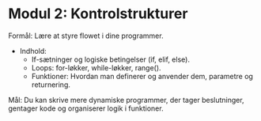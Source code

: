 # Modul 2: Kontrolstrukturer
Formål: Lære at styre flowet i dine programmer.
- Indhold:
    - If-sætninger og logiske betingelser (if, elif, else).
    - Loops: for-løkker, while-løkker, range().
    - Funktioner: Hvordan man definerer og anvender dem, parametre og returnering.

Mål: Du kan skrive mere dynamiske programmer, der tager beslutninger, gentager kode og organiserer logik i funktioner.
